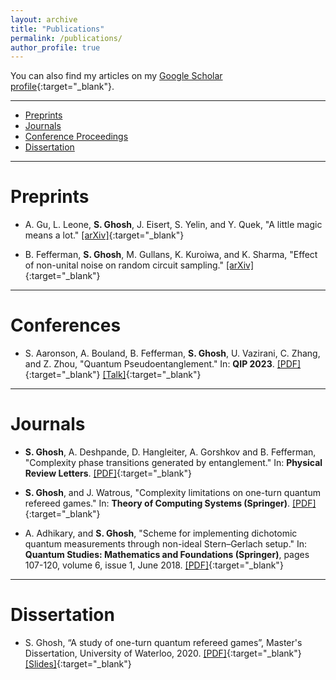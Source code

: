 ```yaml
---
layout: archive
title: "Publications"
permalink: /publications/
author_profile: true
---
```



You can also find my articles on my [Google Scholar profile](https://scholar.google.com/citations?user=QP_WbloAAAAJ&hl=en){:target="_blank"}.

---
<div class="navbar">
    <div class="navbar-inner">
        <ul class="nav">
            <li><a href="#Preprints">Preprints</a></li>
            <li><a href="#Jorunals">Journals</a></li>
            <li><a href="#conf">Conference Proceedings</a></li>
            <li><a href="#dis">Dissertation</a></li>
       </ul>
    </div>
</div>

---

# <a name="Preprints"></a>Preprints

- A. Gu, L. Leone, **S. Ghosh**, J. Eisert, S. Yelin, and Y. Quek, "A little magic means a lot." [[arXiv]](https://arxiv.org/pdf/2308.16228.pdf){:target="_blank"}

- B. Fefferman, **S. Ghosh**, M. Gullans, K. Kuroiwa, and K. Sharma, "Effect of non-unital noise on random circuit sampling." [[arXiv]](https://arxiv.org/pdf/2306.16659.pdf){:target="_blank"}

---

# <a name="Conferences"></a>Conferences

- S. Aaronson, A. Bouland, B. Fefferman, **S. Ghosh**, U. Vazirani, C. Zhang, and Z. Zhou, "Quantum Pseudoentanglement." In: **QIP 2023**. [[PDF]](https://arxiv.org/pdf/2211.00747.pdf){:target="_blank"} [[Talk]](https://www.youtube.com/watch?v=4Nq_zzDg9go){:target="_blank"}

---

# <a name="Journals"></a>Journals

- **S. Ghosh**, A. Deshpande, D. Hangleiter, A. Gorshkov and B. Fefferman, "Complexity phase transitions generated by entanglement." In: **Physical Review Letters**. [[PDF]](https://arxiv.org/abs/2212.10582){:target="_blank"}

- **S. Ghosh**, and J. Watrous, "Complexity limitations on one-turn quantum refereed games." In: **Theory of Computing Systems (Springer)**. [[PDF]](https://arxiv.org/pdf/2002.01509.pdf){:target="_blank"}

- A. Adhikary, and **S. Ghosh**, "Scheme for implementing dichotomic quantum measurements through non-ideal Stern–Gerlach setup." In: **Quantum Studies: Mathematics and Foundations (Springer)**, pages 107-120, volume 6, issue 1, June 2018. [[PDF]](https://link.springer.com/article/10.1007/s40509-018-0168-8){:target="_blank"}

---

# <a name="dis"></a>Dissertation

- S. Ghosh, “A study of one-turn quantum refereed games”, Master's Dissertation, University of Waterloo, 2020. [[PDF]](https://uwspace.uwaterloo.ca/handle/10012/16056){:target="_blank"} [[Slides]](../files/Slides.pdf){:target="_blank"}




